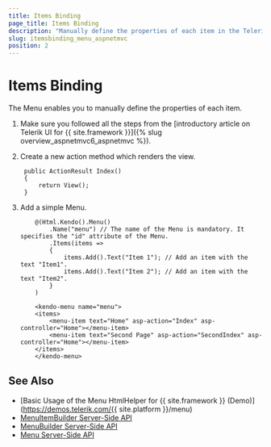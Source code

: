 ```yaml
---
title: Items Binding
page_title: Items Binding
description: "Manually define the properties of each item in the Telerik UI Menu component for {{ site.framework }} by using the items builder."
slug: itemsbinding_menu_aspnetmvc
position: 2
---
```


# Items Binding

The Menu enables you to manually define the properties of each item.

1. Make sure you followed all the steps from the [introductory article on Telerik UI for {{ site.framework }}]({% slug overview_aspnetmvc6_aspnetmvc %}).
1. Create a new action method which renders the view.

        public ActionResult Index()
        {
            return View();
        }

1. Add a simple Menu.

    ```HtmlHelper
        @(Html.Kendo().Menu()
            .Name("menu") // The name of the Menu is mandatory. It specifies the "id" attribute of the Menu.
            .Items(items =>
            {
                items.Add().Text("Item 1"); // Add an item with the text "Item1".
                items.Add().Text("Item 2"); // Add an item with the text "Item2".
            }
        )
    ```
    ```TagHelper
        <kendo-menu name="menu">
        <items>
            <menu-item text="Home" asp-action="Index" asp-controller="Home"></menu-item>
            <menu-item text="Second Page" asp-action="SecondIndex" asp-controller="Home"></menu-item>
        </items>
        </kendo-menu>
    ```

## See Also

* [Basic Usage of the Menu HtmlHelper for {{ site.framework }} (Demo)](https://demos.telerik.com/{{ site.platform }}/menu)
* [MenuItemBuilder Server-Side API](/api/Kendo.Mvc.UI.Fluent/MenuItemBuilder)
* [MenuBuilder Server-Side API](/api/Kendo.Mvc.UI.Fluent/MenuBuilder)
* [Menu Server-Side API](/api/menu)
